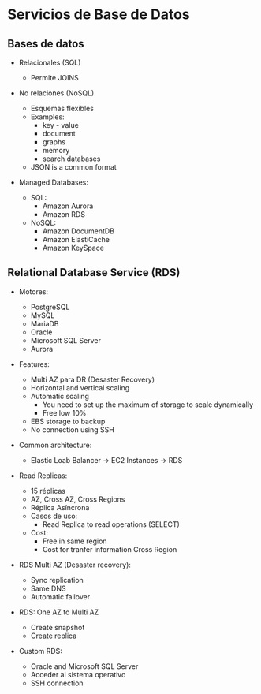 # Servicios de Base de Datos

## Bases de datos

* Relacionales (SQL)
    * Permite JOINS
* No relaciones (NoSQL)
    * Esquemas flexibles
    * Examples:
        * key - value
        * document
        * graphs
        * memory
        * search databases
    * JSON is a common format

* Managed Databases:
    * SQL:
        * Amazon Aurora
        * Amazon RDS
    * NoSQL:
        * Amazon DocumentDB
        * Amazon ElastiCache
        * Amazon KeySpace

## Relational Database Service (RDS)

* Motores:
    * PostgreSQL
    * MySQL
    * MariaDB
    * Oracle
    * Microsoft SQL Server
    * Aurora

* Features:
    * Multi AZ para DR (Desaster Recovery)
    * Horizontal and vertical scaling
    * Automatic scaling
        * You need to set up the maximum of storage to scale dynamically
        * Free low 10%
    * EBS storage to backup
    * No connection using SSH

* Common architecture:
    * Elastic Loab Balancer -> EC2 Instances -> RDS

* Read Replicas:
    * 15 réplicas
    * AZ, Cross AZ, Cross Regions
    * Réplica Asíncrona
    * Casos de uso:
        * Read Replica to read operations (SELECT)
    * Cost:
        * Free in same region
        * Cost for tranfer information Cross Region
    
* RDS Multi AZ (Desaster recovery):
    * Sync replication
    * Same DNS
    * Automatic failover

* RDS: One AZ to Multi AZ
    * Create snapshot 
    * Create replica

* Custom RDS:
    * Oracle and Microsoft SQL Server
    * Acceder al sistema operativo
    * SSH connection
